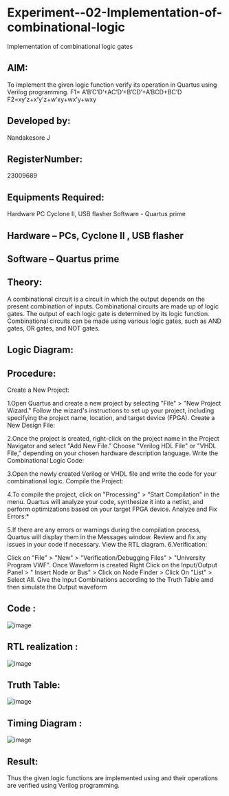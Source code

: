 # Experiment--02-Implementation-of-combinational-logic
Implementation of combinational logic gates
 
## AIM:
To implement the given logic function verify its operation in Quartus using Verilog programming.
 F1= A’B’C’D’+AC’D’+B’CD’+A’BCD+BC’D
F2=xy’z+x’y’z+w’xy+wx’y+wxy


## Developed by: 
Nandakesore J

## RegisterNumber: 
23009689  
 
## Equipments Required:

Hardware PC Cyclone II, USB flasher Software - Quartus prime

## Hardware – PCs, Cyclone II , USB flasher
## Software – Quartus prime


## Theory:

A combinational circuit is a circuit in which the output depends on the present combination of inputs. Combinational circuits are made up of logic gates. The output of each logic gate is determined by its logic function. Combinational circuits can be made using various logic gates, such as AND gates, OR gates, and NOT gates.
 
## Logic Diagram:

## Procedure:

Create a New Project:

1.Open Quartus and create a new project by selecting "File" > "New Project Wizard."
Follow the wizard's instructions to set up your project, including specifying the project name, location, and target device (FPGA).
Create a New Design File:

2.Once the project is created, right-click on the project name in the Project Navigator and select "Add New File."
Choose "Verilog HDL File" or "VHDL File," depending on your chosen hardware description language.
Write the Combinational Logic Code:

3.Open the newly created Verilog or VHDL file and write the code for your combinational logic.
Compile the Project:

4.To compile the project, click on "Processing" > "Start Compilation" in the menu.
Quartus will analyze your code, synthesize it into a netlist, and perform optimizations based on your target FPGA device.
Analyze and Fix Errors:*

5.If there are any errors or warnings during the compilation process, Quartus will display them in the Messages window.
Review and fix any issues in your code if necessary.
View the RTL diagram.
6.Verification:

Click on "File" > "New" > "Verification/Debugging Files" > "University Program VWF".
Once Waveform is created Right Click on the Input/Output Panel > " Insert Node or Bus" > Click on Node Finder > Click On "List" > Select All.
Give the Input Combinations according to the Truth Table amd then simulate the Output waveform

## Code :

![image](https://github.com/Nandakesore0210/Experiment--02-Implementation-of-combinational-logic-/assets/149365088/00dc71c6-8175-4955-9683-70e51d6f883f)

## RTL realization : 

![image](https://github.com/Nandakesore0210/Experiment--02-Implementation-of-combinational-logic-/assets/149365088/399ea6c3-a645-445b-96c6-8ce02a70ad70)

## Truth Table:

![image](https://github.com/Nandakesore0210/Experiment--02-Implementation-of-combinational-logic-/assets/149365088/cb1360f6-deaa-492e-a420-03189c64030c)

## Timing Diagram :

![image](https://github.com/Nandakesore0210/Experiment--02-Implementation-of-combinational-logic-/assets/149365088/39e56e43-8018-4168-97a1-fae7dfa6144b)

## Result:
Thus the given logic functions are implemented using  and their operations are verified using Verilog programming.
